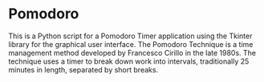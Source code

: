 # Pomodoro
This is a Python script for a Pomodoro Timer application using the Tkinter library for the graphical user interface. The Pomodoro Technique is a time management method developed by Francesco Cirillo in the late 1980s. The technique uses a timer to break down work into intervals, traditionally 25 minutes in length, separated by short breaks.
